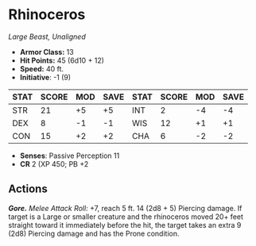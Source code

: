 # Rhinoceros

*Large Beast, Unaligned*

- **Armor Class:** 13
- **Hit Points:** 45 (6d10 + 12)
- **Speed:** 40 ft.
- **Initiative**: -1 (9)

|STAT|SCORE|MOD|SAVE|STAT|SCORE|MOD|SAVE|
| --- | --- | --- | ---- |---| --- | --- | ---- |
| STR | 21 | +5 | +5 | INT | 2 | -4 | -4 |
| DEX | 8 | -1 | -1 | WIS | 12 | +1 | +1 |
| CON | 15 | +2 | +2 | CHA | 6 | -2 | -2 |

- **Senses**: Passive Perception 11
- **CR** 2 (XP 450; PB +2

## Actions

***Gore.*** *Melee Attack Roll:* +7, reach 5 ft. 14 (2d8 + 5) Piercing damage. If target is a Large or smaller creature and the rhinoceros moved 20+ feet straight toward it immediately before the hit, the target takes an extra 9 (2d8) Piercing damage and has the Prone condition.

